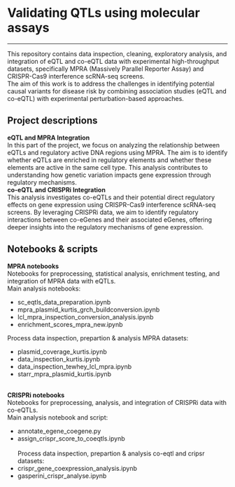 # Validating QTLs using molecular assays
***
This repository contains data inspection, cleaning, exploratory analysis, and integration of eQTL and co-eQTL data with experimental high-throughput datasets, specifically MPRA (Massively Parallel Reporter Assay) and CRISPR-Cas9 interference scRNA-seq screens. <br>
The aim of this work is to address the challenges in identifying potential causal variants for disease risk by combining association studies (eQTL and co-eQTL) with experimental perturbation-based approaches.

## Project descriptions
**eQTL and MPRA Integration** <br>
In this part of the project, we focus on analyzing the relationship between eQTLs and regulatory active DNA regions using MPRA. The aim is to identify whether eQTLs are enriched in regulatory elements and whether these elements are active in the same cell type. This analysis contributes to understanding how genetic variation impacts gene expression through regulatory mechanisms. <br>
**co-eQTL and CRISPRi Integration** <br>
This analysis investigates co-eQTLs and their potential direct regulatory effects on gene expression using CRISPR-Cas9 interference scRNA-seq screens. By leveraging CRISPRi data, we aim to identify regulatory interactions between co-eGenes and their associated eGenes, offering deeper insights into the regulatory mechanisms of gene expression. <br>


## Notebooks & scripts
**MPRA notebooks** <br>
Notebooks for preprocessing, statistical analysis, enrichment testing, and integration of MPRA data with eQTLs. <br>
Main analysis notebooks: <br>
- sc_eqtls_data_preparation.ipynb <br>
- mpra_plasmid_kurtis_grch_buildconversion.ipynb <br>
- lcl_mpra_inspection_conversion_analysis.ipynb <br>
- enrichment_scores_mpra_new.ipynb <br>

Process data inspection, prepartion & analysis MPRA datasets: <br>
- plasmid_coverage_kurtis.ipynb <br>
- data_inspection_kurtis.ipynb <br>
- data_inspection_tewhey_lcl_mpra.ipynb <br>
- starr_mpra_plasmid_kurtis.ipynb <br><br>

**CRISPRi notebooks** <br>
Notebooks for preprocessing, analysis, and integration of CRISPRi data with co-eQTLs. <br>
Main analysis notebook and script: <br>
- annotate_egene_coegene.py
- assign_crispr_score_to_coeqtls.ipynb <br><br>
Process data inspection, prepartion & analysis co-eqtl and cripsr datasets: <br>
- crispr_gene_coexpression_analysis.ipynb <br>
- gasperini_crispr_analyse.ipynb <br>
